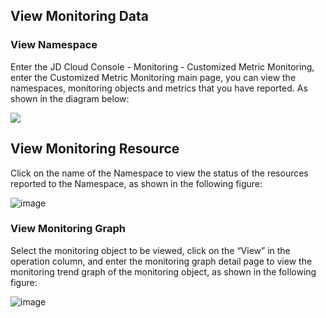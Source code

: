 ## View Monitoring Data
### View Namespace
Enter the JD Cloud Console - Monitoring - Customized Metric Monitoring, enter the Customized Metric Monitoring main page, you can view the namespaces, monitoring objects and metrics that you have reported. As shown in the diagram below:

![](https://raw.githubusercontent.com/jdcloudcom/cn/edit/image/Cloud-Monitor/1.%E5%91%BD%E5%90%8D%E7%A9%BA%E9%97%B4.png)

## View Monitoring Resource
Click on the name of the Namespace to view the status of the resources reported to the Namespace, as shown in the following figure:

![image](https://raw.githubusercontent.com/jdcloudcom/cn/edit/image/Cloud-Monitor/2.%E7%9B%91%E6%8E%A7%E5%AF%B9%E8%B1%A1%E5%88%97%E8%A1%A8.png)

### View Monitoring Graph
Select the monitoring object to be viewed, click on the “View” in the operation column, and enter the monitoring graph detail page to view the monitoring trend graph of the monitoring object, as shown in the following figure:

![image](https://raw.githubusercontent.com/jdcloudcom/cn/edit/image/Cloud-Monitor/3.%E7%9B%91%E6%8E%A7%E5%9B%BE.png)

